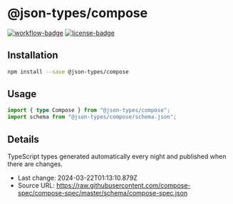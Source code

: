 # @json-types/compose

[![workflow-badge]](https://github.com/swordev/json-types/actions/workflows/ci.yaml) [![license-badge]](https://github.com/swordev/json-types#license)

[workflow-badge]: https://img.shields.io/github/actions/workflow/status/swordev/json-types/ci.yaml?branch=main
[license-badge]: https://img.shields.io/github/license/swordev/json-types

## Installation

```sh
npm install --save @json-types/compose
```

## Usage

```ts
import { type Compose } from "@json-types/compose";
import schema from "@json-types/compose/schema.json";
```

## Details

TypeScript types generated automatically every night and published when there are changes.

- Last change: 2024-03-22T01:13:10.879Z
- Source URL: https://raw.githubusercontent.com/compose-spec/compose-spec/master/schema/compose-spec.json
